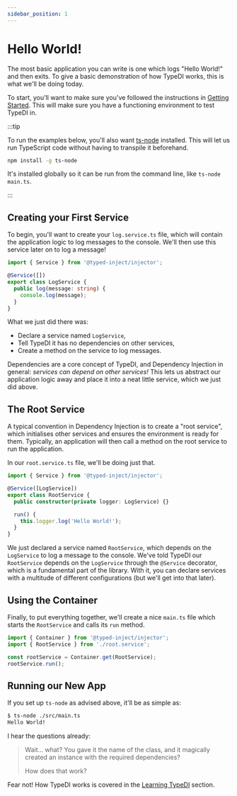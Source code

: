 ```yaml
---
sidebar_position: 1
---
```


# Hello World!

The most basic application you can write is one which logs "Hello World!" and then exits.
To give a basic demonstration of how TypeDI works, this is what we'll be doing today.

To start, you'll want to make sure you've followed the instructions in [Getting Started](../getting-started).
This will make sure you have a functioning environment to test TypeDI in.

:::tip

To run the examples below, you'll also want [ts-node](https://npmjs.org/ts-node) installed.
This will let us run TypeScript code without having to transpile it beforehand.

```bash npm2yarn
npm install -g ts-node
```

It's installed globally so it can be run from the command line, like `ts-node main.ts`.

:::

## Creating your First Service

To begin, you'll want to create your `log.service.ts` file, which will contain the application logic to
log messages to the console. We'll then use this service later on to log a message!

```ts title="src/log.service.ts"
import { Service } from '@typed-inject/injector';

@Service([])
export class LogService {
  public log(message: string) {
    console.log(message);
  }
}
```

What we just did there was:

- Declare a service named `LogService`,
- Tell TypeDI it has no dependencies on other services,
- Create a method on the service to log messages.

Dependencies are a core concept of TypeDI, and Dependency Injection in general: _services can depend on other services!_
This lets us abstract our application logic away and place it into a neat little service, which we just did above.

## The Root Service

A typical convention in Dependency Injection is to create a "root service", which initialises other
services and ensures the environment is ready for them. Typically, an application will then call
a method on the root service to run the application.

In our `root.service.ts` file, we'll be doing just that.

```ts title="src/root.service.ts"
import { Service } from '@typed-inject/injector';

@Service([LogService])
export class RootService {
  public constructor(private logger: LogService) {}

  run() {
    this.logger.log('Hello World!');
  }
}
```

We just declared a service named `RootService`, which depends on the `LogService` to log a message to the console.
We've told TypeDI our `RootService` depends on the `LogService` through the `@Service` decorator, which is a fundamental
part of the library. With it, you can declare services with a multitude of different configurations (but we'll get into that later).

## Using the Container

Finally, to put everything together, we'll create a nice `main.ts` file which starts the `RootService` and calls its `run` method.

```ts title="src/main.ts"
import { Container } from '@typed-inject/injector';
import { RootService } from './root.service';

const rootService = Container.get(RootService);
rootService.run();
```

## Running our New App

If you set up `ts-node` as advised above, it'll be as simple as:

```sh
$ ts-node ./src/main.ts
Hello World!
```

I hear the questions already:

> Wait... what? You gave it the name of the class, and it magically created an instance with the required dependencies?
>
> How does that work?

Fear not! How TypeDI works is covered in the [Learning TypeDI](../guide/containers/introduction) section.
